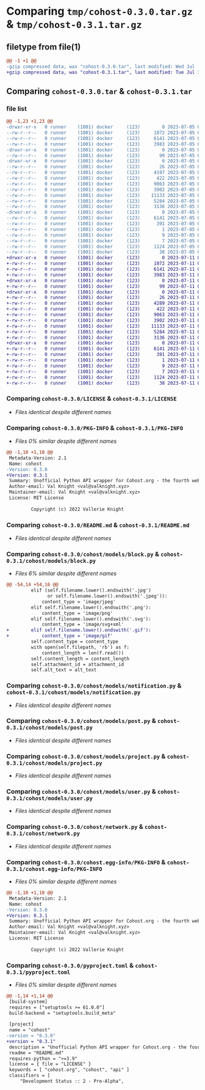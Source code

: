 # Comparing `tmp/cohost-0.3.0.tar.gz` & `tmp/cohost-0.3.1.tar.gz`

## filetype from file(1)

```diff
@@ -1 +1 @@
-gzip compressed data, was "cohost-0.3.0.tar", last modified: Wed Jul  5 01:29:26 2023, max compression
+gzip compressed data, was "cohost-0.3.1.tar", last modified: Tue Jul 11 04:08:09 2023, max compression
```

## Comparing `cohost-0.3.0.tar` & `cohost-0.3.1.tar`

### file list

```diff
@@ -1,23 +1,23 @@
-drwxr-xr-x   0 runner    (1001) docker     (123)        0 2023-07-05 01:29:26.798351 cohost-0.3.0/
--rw-r--r--   0 runner    (1001) docker     (123)     1072 2023-07-05 01:29:17.000000 cohost-0.3.0/LICENSE
--rw-r--r--   0 runner    (1001) docker     (123)     6141 2023-07-05 01:29:26.798351 cohost-0.3.0/PKG-INFO
--rw-r--r--   0 runner    (1001) docker     (123)     3983 2023-07-05 01:29:17.000000 cohost-0.3.0/README.md
-drwxr-xr-x   0 runner    (1001) docker     (123)        0 2023-07-05 01:29:26.794351 cohost-0.3.0/cohost/
--rw-r--r--   0 runner    (1001) docker     (123)       99 2023-07-05 01:29:17.000000 cohost-0.3.0/cohost/__init__.py
-drwxr-xr-x   0 runner    (1001) docker     (123)        0 2023-07-05 01:29:26.798351 cohost-0.3.0/cohost/models/
--rw-r--r--   0 runner    (1001) docker     (123)       26 2023-07-05 01:29:17.000000 cohost-0.3.0/cohost/models/__init__.py
--rw-r--r--   0 runner    (1001) docker     (123)     4197 2023-07-05 01:29:17.000000 cohost-0.3.0/cohost/models/block.py
--rw-r--r--   0 runner    (1001) docker     (123)      422 2023-07-05 01:29:17.000000 cohost-0.3.0/cohost/models/comment.py
--rw-r--r--   0 runner    (1001) docker     (123)     9063 2023-07-05 01:29:17.000000 cohost-0.3.0/cohost/models/notification.py
--rw-r--r--   0 runner    (1001) docker     (123)     3902 2023-07-05 01:29:17.000000 cohost-0.3.0/cohost/models/post.py
--rw-r--r--   0 runner    (1001) docker     (123)    11133 2023-07-05 01:29:17.000000 cohost-0.3.0/cohost/models/project.py
--rw-r--r--   0 runner    (1001) docker     (123)     5284 2023-07-05 01:29:17.000000 cohost-0.3.0/cohost/models/user.py
--rw-r--r--   0 runner    (1001) docker     (123)     3136 2023-07-05 01:29:17.000000 cohost-0.3.0/cohost/network.py
-drwxr-xr-x   0 runner    (1001) docker     (123)        0 2023-07-05 01:29:26.794351 cohost-0.3.0/cohost.egg-info/
--rw-r--r--   0 runner    (1001) docker     (123)     6141 2023-07-05 01:29:26.000000 cohost-0.3.0/cohost.egg-info/PKG-INFO
--rw-r--r--   0 runner    (1001) docker     (123)      391 2023-07-05 01:29:26.000000 cohost-0.3.0/cohost.egg-info/SOURCES.txt
--rw-r--r--   0 runner    (1001) docker     (123)        1 2023-07-05 01:29:26.000000 cohost-0.3.0/cohost.egg-info/dependency_links.txt
--rw-r--r--   0 runner    (1001) docker     (123)        9 2023-07-05 01:29:26.000000 cohost-0.3.0/cohost.egg-info/requires.txt
--rw-r--r--   0 runner    (1001) docker     (123)        7 2023-07-05 01:29:26.000000 cohost-0.3.0/cohost.egg-info/top_level.txt
--rw-r--r--   0 runner    (1001) docker     (123)     1124 2023-07-05 01:29:17.000000 cohost-0.3.0/pyproject.toml
--rw-r--r--   0 runner    (1001) docker     (123)       38 2023-07-05 01:29:26.798351 cohost-0.3.0/setup.cfg
+drwxr-xr-x   0 runner    (1001) docker     (123)        0 2023-07-11 04:08:09.369651 cohost-0.3.1/
+-rw-r--r--   0 runner    (1001) docker     (123)     1072 2023-07-11 04:07:59.000000 cohost-0.3.1/LICENSE
+-rw-r--r--   0 runner    (1001) docker     (123)     6141 2023-07-11 04:08:09.369651 cohost-0.3.1/PKG-INFO
+-rw-r--r--   0 runner    (1001) docker     (123)     3983 2023-07-11 04:07:59.000000 cohost-0.3.1/README.md
+drwxr-xr-x   0 runner    (1001) docker     (123)        0 2023-07-11 04:08:09.369651 cohost-0.3.1/cohost/
+-rw-r--r--   0 runner    (1001) docker     (123)       99 2023-07-11 04:07:59.000000 cohost-0.3.1/cohost/__init__.py
+drwxr-xr-x   0 runner    (1001) docker     (123)        0 2023-07-11 04:08:09.369651 cohost-0.3.1/cohost/models/
+-rw-r--r--   0 runner    (1001) docker     (123)       26 2023-07-11 04:07:59.000000 cohost-0.3.1/cohost/models/__init__.py
+-rw-r--r--   0 runner    (1001) docker     (123)     4289 2023-07-11 04:07:59.000000 cohost-0.3.1/cohost/models/block.py
+-rw-r--r--   0 runner    (1001) docker     (123)      422 2023-07-11 04:07:59.000000 cohost-0.3.1/cohost/models/comment.py
+-rw-r--r--   0 runner    (1001) docker     (123)     9063 2023-07-11 04:07:59.000000 cohost-0.3.1/cohost/models/notification.py
+-rw-r--r--   0 runner    (1001) docker     (123)     3902 2023-07-11 04:07:59.000000 cohost-0.3.1/cohost/models/post.py
+-rw-r--r--   0 runner    (1001) docker     (123)    11133 2023-07-11 04:07:59.000000 cohost-0.3.1/cohost/models/project.py
+-rw-r--r--   0 runner    (1001) docker     (123)     5284 2023-07-11 04:07:59.000000 cohost-0.3.1/cohost/models/user.py
+-rw-r--r--   0 runner    (1001) docker     (123)     3136 2023-07-11 04:07:59.000000 cohost-0.3.1/cohost/network.py
+drwxr-xr-x   0 runner    (1001) docker     (123)        0 2023-07-11 04:08:09.369651 cohost-0.3.1/cohost.egg-info/
+-rw-r--r--   0 runner    (1001) docker     (123)     6141 2023-07-11 04:08:09.000000 cohost-0.3.1/cohost.egg-info/PKG-INFO
+-rw-r--r--   0 runner    (1001) docker     (123)      391 2023-07-11 04:08:09.000000 cohost-0.3.1/cohost.egg-info/SOURCES.txt
+-rw-r--r--   0 runner    (1001) docker     (123)        1 2023-07-11 04:08:09.000000 cohost-0.3.1/cohost.egg-info/dependency_links.txt
+-rw-r--r--   0 runner    (1001) docker     (123)        9 2023-07-11 04:08:09.000000 cohost-0.3.1/cohost.egg-info/requires.txt
+-rw-r--r--   0 runner    (1001) docker     (123)        7 2023-07-11 04:08:09.000000 cohost-0.3.1/cohost.egg-info/top_level.txt
+-rw-r--r--   0 runner    (1001) docker     (123)     1124 2023-07-11 04:07:59.000000 cohost-0.3.1/pyproject.toml
+-rw-r--r--   0 runner    (1001) docker     (123)       38 2023-07-11 04:08:09.369651 cohost-0.3.1/setup.cfg
```

### Comparing `cohost-0.3.0/LICENSE` & `cohost-0.3.1/LICENSE`

 * *Files identical despite different names*

### Comparing `cohost-0.3.0/PKG-INFO` & `cohost-0.3.1/PKG-INFO`

 * *Files 0% similar despite different names*

```diff
@@ -1,10 +1,10 @@
 Metadata-Version: 2.1
 Name: cohost
-Version: 0.3.0
+Version: 0.3.1
 Summary: Unofficial Python API wrapper for Cohost.org - the fourth website!
 Author-email: Val Knight <val@valknight.xyz>
 Maintainer-email: Val Knight <val@valknight.xyz>
 License: MIT License
         
         Copyright (c) 2022 Vallerie Knight
```

### Comparing `cohost-0.3.0/README.md` & `cohost-0.3.1/README.md`

 * *Files identical despite different names*

### Comparing `cohost-0.3.0/cohost/models/block.py` & `cohost-0.3.1/cohost/models/block.py`

 * *Files 6% similar despite different names*

```diff
@@ -54,14 +54,16 @@
         elif (self.filename.lower().endswith('.jpg')
               or self.filename.lower().endswith('.jpeg')):
             content_type = 'image/jpeg'
         elif self.filename.lower().endswith('.png'):
             content_type = 'image/png'
         elif self.filename.lower().endswith('.svg'):
             content_type = 'image/svg+xml'
+        elif self.filename.lower().endswith('.gif'):
+            content_type = 'image/gif'
         self.content_type = content_type
         with open(self.filepath, 'rb') as f:
             content_length = len(f.read())
         self.content_length = content_length
         self.attachment_id = attachment_id
         self.alt_text = alt_text
```

### Comparing `cohost-0.3.0/cohost/models/notification.py` & `cohost-0.3.1/cohost/models/notification.py`

 * *Files identical despite different names*

### Comparing `cohost-0.3.0/cohost/models/post.py` & `cohost-0.3.1/cohost/models/post.py`

 * *Files identical despite different names*

### Comparing `cohost-0.3.0/cohost/models/project.py` & `cohost-0.3.1/cohost/models/project.py`

 * *Files identical despite different names*

### Comparing `cohost-0.3.0/cohost/models/user.py` & `cohost-0.3.1/cohost/models/user.py`

 * *Files identical despite different names*

### Comparing `cohost-0.3.0/cohost/network.py` & `cohost-0.3.1/cohost/network.py`

 * *Files identical despite different names*

### Comparing `cohost-0.3.0/cohost.egg-info/PKG-INFO` & `cohost-0.3.1/cohost.egg-info/PKG-INFO`

 * *Files 0% similar despite different names*

```diff
@@ -1,10 +1,10 @@
 Metadata-Version: 2.1
 Name: cohost
-Version: 0.3.0
+Version: 0.3.1
 Summary: Unofficial Python API wrapper for Cohost.org - the fourth website!
 Author-email: Val Knight <val@valknight.xyz>
 Maintainer-email: Val Knight <val@valknight.xyz>
 License: MIT License
         
         Copyright (c) 2022 Vallerie Knight
```

### Comparing `cohost-0.3.0/pyproject.toml` & `cohost-0.3.1/pyproject.toml`

 * *Files 0% similar despite different names*

```diff
@@ -1,14 +1,14 @@
 [build-system]
 requires = ["setuptools >= 61.0.0"]
 build-backend = "setuptools.build_meta"
 
 [project]
 name = "cohost"
-version = "0.3.0"
+version = "0.3.1"
 description = "Unofficial Python API wrapper for Cohost.org - the fourth website!"
 readme = "README.md"
 requires-python = ">=3.9"
 license = { file = "LICENSE" }
 keywords = [ "cohost.org", "cohost", "api" ]
 classifiers = [
     "Development Status :: 2 - Pre-Alpha",
```

